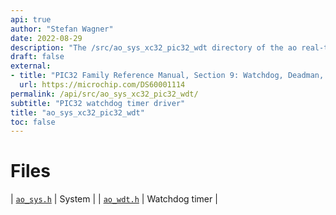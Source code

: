 ```yaml
---
api: true
author: "Stefan Wagner"
date: 2022-08-29
description: "The /src/ao_sys_xc32_pic32_wdt directory of the ao real-time operating system."
draft: false
external:
- title: "PIC32 Family Reference Manual, Section 9: Watchdog, Deadman, and Power-up Timers"
  url: https://microchip.com/DS60001114
permalink: /api/src/ao_sys_xc32_pic32_wdt/ 
subtitle: "PIC32 watchdog timer driver"
title: "ao_sys_xc32_pic32_wdt"
toc: false
---
```


# Files

| [`ao_sys.h`](ao_sys.h.md) | System |
| [`ao_wdt.h`](ao_wdt.h.md) | Watchdog timer |
